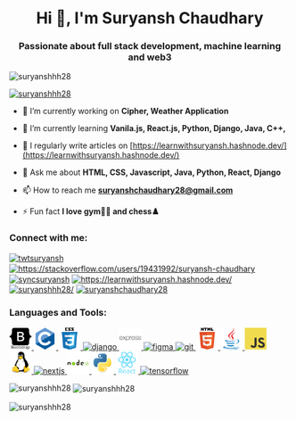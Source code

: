 <h1 align="center">Hi 👋, I'm Suryansh Chaudhary</h1>
<h3 align="center">Passionate about full stack development, machine learning and web3</h3>

<p align="left"> <img src="https://komarev.com/ghpvc/?username=suryanshhh28&label=Profile%20views&color=0e75b6&style=flat" alt="suryanshhh28" /> </p>

<p align="left"> <a href="https://github.com/ryo-ma/github-profile-trophy"><img src="https://github-profile-trophy.vercel.app/?username=suryanshhh28" alt="suryanshhh28" /></a> </p>

- 🔭 I’m currently working on **Cipher, Weather Application**

- 🌱 I’m currently learning **Vanila.js, React.js, Python, Django, Java, C++,**

- 📝 I regularly write articles on [https://learnwithsuryansh.hashnode.dev/](https://learnwithsuryansh.hashnode.dev/)

- 💬 Ask me about **HTML, CSS, Javascript, Java, Python, React, Django**

- 📫 How to reach me **suryanshchaudhary28@gmail.com**

- ⚡ Fun fact **I love gym🏋️‍♂️ and chess♟️**

<h3 align="left">Connect with me:</h3>
<p align="left">
<a href="https://twitter.com/twtsuryansh" target="blank"><img align="center" src="https://raw.githubusercontent.com/rahuldkjain/github-profile-readme-generator/master/src/images/icons/Social/twitter.svg" alt="twtsuryansh" height="30" width="40" /></a>
<a href="https://stackoverflow.com/users/https://stackoverflow.com/users/19431992/suryansh-chaudhary" target="blank"><img align="center" src="https://raw.githubusercontent.com/rahuldkjain/github-profile-readme-generator/master/src/images/icons/Social/stack-overflow.svg" alt="https://stackoverflow.com/users/19431992/suryansh-chaudhary" height="30" width="40" /></a>
<a href="https://instagram.com/syncsuryansh" target="blank"><img align="center" src="https://raw.githubusercontent.com/rahuldkjain/github-profile-readme-generator/master/src/images/icons/Social/instagram.svg" alt="syncsuryansh" height="30" width="40" /></a>
<a href="https://hashnode.com/https://learnwithsuryansh.hashnode.dev/" target="blank"><img align="center" src="https://raw.githubusercontent.com/rahuldkjain/github-profile-readme-generator/master/src/images/icons/Social/hashnode.svg" alt="https://learnwithsuryansh.hashnode.dev/" height="30" width="40" /></a>
<a href="https://www.leetcode.com/suryanshhh28/" target="blank"><img align="center" src="https://raw.githubusercontent.com/rahuldkjain/github-profile-readme-generator/master/src/images/icons/Social/leet-code.svg" alt="suryanshhh28/" height="30" width="40" /></a>
<a href="https://auth.geeksforgeeks.org/user/suryanshchaudhary28" target="blank"><img align="center" src="https://raw.githubusercontent.com/rahuldkjain/github-profile-readme-generator/master/src/images/icons/Social/geeks-for-geeks.svg" alt="suryanshchaudhary28" height="30" width="40" /></a>
</p>

<h3 align="left">Languages and Tools:</h3>
<p align="left"> <a href="https://getbootstrap.com" target="_blank" rel="noreferrer"> <img src="https://raw.githubusercontent.com/devicons/devicon/master/icons/bootstrap/bootstrap-plain-wordmark.svg" alt="bootstrap" width="40" height="40"/> </a> <a href="https://www.cprogramming.com/" target="_blank" rel="noreferrer"> <img src="https://raw.githubusercontent.com/devicons/devicon/master/icons/c/c-original.svg" alt="c" width="40" height="40"/> </a> <a href="https://www.w3schools.com/css/" target="_blank" rel="noreferrer"> <img src="https://raw.githubusercontent.com/devicons/devicon/master/icons/css3/css3-original-wordmark.svg" alt="css3" width="40" height="40"/> </a> <a href="https://www.djangoproject.com/" target="_blank" rel="noreferrer"> <img src="https://cdn.worldvectorlogo.com/logos/django.svg" alt="django" width="40" height="40"/> </a> <a href="https://expressjs.com" target="_blank" rel="noreferrer"> <img src="https://raw.githubusercontent.com/devicons/devicon/master/icons/express/express-original-wordmark.svg" alt="express" width="40" height="40"/> </a> <a href="https://www.figma.com/" target="_blank" rel="noreferrer"> <img src="https://www.vectorlogo.zone/logos/figma/figma-icon.svg" alt="figma" width="40" height="40"/> </a> <a href="https://git-scm.com/" target="_blank" rel="noreferrer"> <img src="https://www.vectorlogo.zone/logos/git-scm/git-scm-icon.svg" alt="git" width="40" height="40"/> </a> <a href="https://www.w3.org/html/" target="_blank" rel="noreferrer"> <img src="https://raw.githubusercontent.com/devicons/devicon/master/icons/html5/html5-original-wordmark.svg" alt="html5" width="40" height="40"/> </a> <a href="https://www.java.com" target="_blank" rel="noreferrer"> <img src="https://raw.githubusercontent.com/devicons/devicon/master/icons/java/java-original.svg" alt="java" width="40" height="40"/> </a> <a href="https://developer.mozilla.org/en-US/docs/Web/JavaScript" target="_blank" rel="noreferrer"> <img src="https://raw.githubusercontent.com/devicons/devicon/master/icons/javascript/javascript-original.svg" alt="javascript" width="40" height="40"/> </a> <a href="https://www.linux.org/" target="_blank" rel="noreferrer"> <img src="https://raw.githubusercontent.com/devicons/devicon/master/icons/linux/linux-original.svg" alt="linux" width="40" height="40"/> </a> <a href="https://nextjs.org/" target="_blank" rel="noreferrer"> <img src="https://cdn.worldvectorlogo.com/logos/nextjs-2.svg" alt="nextjs" width="40" height="40"/> </a> <a href="https://nodejs.org" target="_blank" rel="noreferrer"> <img src="https://raw.githubusercontent.com/devicons/devicon/master/icons/nodejs/nodejs-original-wordmark.svg" alt="nodejs" width="40" height="40"/> </a> <a href="https://www.python.org" target="_blank" rel="noreferrer"> <img src="https://raw.githubusercontent.com/devicons/devicon/master/icons/python/python-original.svg" alt="python" width="40" height="40"/> </a> <a href="https://reactjs.org/" target="_blank" rel="noreferrer"> <img src="https://raw.githubusercontent.com/devicons/devicon/master/icons/react/react-original-wordmark.svg" alt="react" width="40" height="40"/> </a> <a href="https://www.tensorflow.org" target="_blank" rel="noreferrer"> <img src="https://www.vectorlogo.zone/logos/tensorflow/tensorflow-icon.svg" alt="tensorflow" width="40" height="40"/> </a> </p>

<p><img align="left" src="https://github-readme-stats.vercel.app/api/top-langs?username=suryanshhh28&show_icons=true&locale=en&layout=compact" alt="suryanshhh28" /></p>

<p>&nbsp;<img align="center" src="https://github-readme-stats.vercel.app/api?username=suryanshhh28&show_icons=true&locale=en" alt="suryanshhh28" /></p>

<p><img align="center" src="https://github-readme-streak-stats.herokuapp.com/?user=suryanshhh28&" alt="suryanshhh28" /></p>
